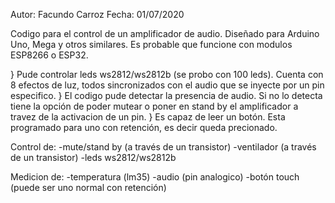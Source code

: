 Autor: Facundo Carroz
Fecha: 01/07/2020

Codigo para el control de un amplificador de audio. Diseñado para Arduino Uno, Mega y otros similares. Es probable que funcione con modulos ESP8266 o ESP32. 

} Pude controlar leds ws2812/ws2812b (se probo con 100 leds). Cuenta con 8 efectos de luz, todos sincronizados con el audio que se inyecte por un pin especifico.
} El codigo pude detectar la presencia de audio. Si no lo detecta tiene la opción de poder mutear o poner en stand by el amplificador a travez de la activacion de un pin.
} Es capaz de leer un botón. Esta programado para uno con retención, es decir queda precionado.

Control de:
 -mute/stand by (a través de un transistor)
 -ventilador (a través de un transistor)
 -leds ws2812/ws2812b

Medicion de:
 -temperatura (lm35)
 -audio (pin analogico)
 -botón touch (puede ser uno normal con retención)
